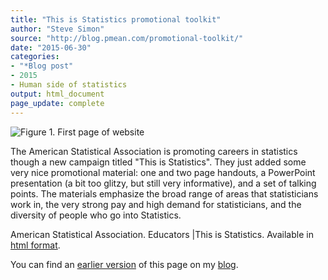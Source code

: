 ```yaml
---
title: "This is Statistics promotional toolkit"
author: "Steve Simon"
source: "http://blog.pmean.com/promotional-toolkit/"
date: "2015-06-30"
categories:
- "*Blog post"
- 2015
- Human side of statistics
output: html_document
page_update: complete
---
```


![Figure 1. First page of website](http://www.pmean.com/new-images/15/promotional-toolkit01.png)

<div class="notes">

The American Statistical Association is promoting careers in statistics though a new campaign titled "This is Statistics". They just added some very nice promotional material: one and two page handouts, a PowerPoint presentation (a bit too glitzy, but still very informative), and a set of talking points. The materials emphasize the broad range of areas that statisticians work in, the very strong pay and high demand for statisticians, and the diversity of people who go into Statistics.

American Statistical Association. Educators |This is Statistics. Available in [html format][asa1].

You can find an [earlier version][sim1] of this page on my [blog][sim2].

[sim1]: http://blog.pmean.com/promotional-toolkit/
[sim2]: http://blog.pmean.com

[asa1]: http://thisisstatistics.org/educators/

</div>
